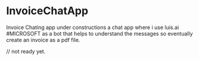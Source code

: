 # InvoiceChatApp
Invoice Chating app under constructions
a chat app where i use luis.ai #MICROSOFT as a bot that helps to understand the messages so eventually create an invoice as a pdf file.

// not ready yet.

